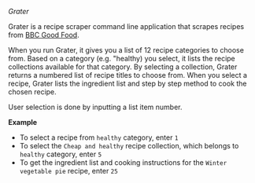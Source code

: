 *Grater*

Grater is a recipe scraper command line application that scrapes recipes from [BBC Good Food](https://www.bbcgoodfood.com/).

When you run Grater, it gives you a list of 12 recipe categories to choose from. Based on a category (e.g. "healthy) you select, it lists the recipe collections available for that category. By selecting a collection, Grater returns a numbered list of recipe titles to choose from. When you select a recipe, Grater lists the ingredient list and step by step method to cook the chosen recipe.

User selection is done by inputting a list item number. 

**Example**
- To select a recipe from `healthy` category, enter `1`
- To select the `Cheap and healthy` recipe collection, which belongs to `healthy` category, enter `5`
- To get the ingredient list and cooking instructions for the `Winter vegetable pie` recipe, enter `25`




